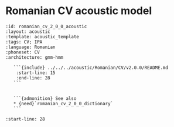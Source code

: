 
# Romanian CV acoustic model

``````{acoustic} Romanian CV acoustic model
:id: romanian_cv_2_0_0_acoustic
:layout: acoustic
:template: acoustic_template
:tags: CV; IPA
:language: Romanian
:phoneset: CV
:architecture: gmm-hmm

   ```{include} ../../../acoustic/Romanian/CV/v2.0.0/README.md
    :start-line: 15
    :end-line: 28
   ```


   ```{admonition} See also
   * {need}`romanian_cv_2_0_0_dictionary`
   ```
``````

```{include} ../../../acoustic/Romanian/CV/v2.0.0/README.md
:start-line: 28
```
